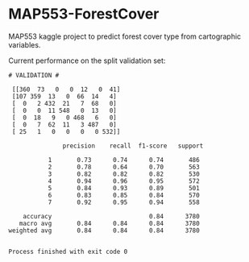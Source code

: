 # MAP553-ForestCover

MAP553 kaggle project to predict forest cover type from cartographic variables.

Current performance on the split validation set: 

```
# VALIDATION # 

 [[360  73   0   0  12   0  41]
 [107 359  13   0  66  14   4]
 [  0   2 432  21   7  68   0]
 [  0   0  11 548   0  13   0]
 [  0  18   9   0 468   6   0]
 [  0   7  62  11   3 487   0]
 [ 25   1   0   0   0   0 532]]

               precision    recall  f1-score   support

           1       0.73      0.74      0.74       486
           2       0.78      0.64      0.70       563
           3       0.82      0.82      0.82       530
           4       0.94      0.96      0.95       572
           5       0.84      0.93      0.89       501
           6       0.83      0.85      0.84       570
           7       0.92      0.95      0.94       558

    accuracy                           0.84      3780
   macro avg       0.84      0.84      0.84      3780
weighted avg       0.84      0.84      0.84      3780


Process finished with exit code 0
```